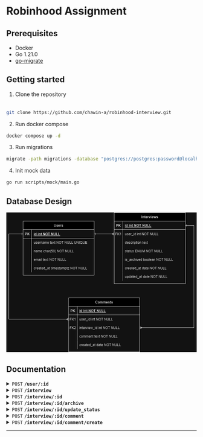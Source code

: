 # Robinhood Assignment
 
## Prerequisites
- Docker
- Go 1.21.0
- [go-migrate](https://github.com/golang-migrate/migrate)

## Getting started
1. Clone the repository
```bash

git clone https://github.com/chawin-a/robinhood-interview.git

```
2. Run docker compose
```bash
docker compose up -d
```

3. Run migrations
```bash
migrate -path migrations -database "postgres://postgres:password@localhost:5432/db?sslmode=disable" up
```

4. Init mock data
```bash
go run scripts/mock/main.go
```

## Database Design
![alt text](https://github.com/chawin-a/robinhood-interview/blob/main/images/db-diagram.png?raw=true)

## Documentation
<details>
 
 #### Get user details
 
 <summary><code>POST</code> <code><b>/user/:id</b></code> </summary>

##### Parameters

> | name      |  type     | data type               | description                                                           |
> |-----------|-----------|-------------------------|-----------------------------------------------------------------------|
> | id      |  required | uuid   | N/A  |


##### Responses

```javascript
{
    "user": {
        "Id": "033d6d81-23ce-484b-97f7-d06b7ae0aba6",
        "Username": "user5",
        "Name": "user5",
        "Email": "user5@robinhood.co.th",
        "CreatedAt": "2023-08-15T03:02:11.326823Z"
    }
}
```

</details>
<details>
 
 #### List interviews details
 
 <summary><code>POST</code> <code><b>/interview</b></code> </summary>

##### Body

> | name      |  type     | data type               | description                                                           |
> |-----------|-----------|-------------------------|-----------------------------------------------------------------------|
> | limit      |  required | int   | N/A  |
> | latest_timestamp      |   | timestamptz   | N/A  |


##### Responses

```javascript
{
    "interviews": [
        {
            "Id": "2b0f6430-48c5-484c-a0b0-010d386bddbb",
            "UserId": "86839593-8d05-4798-8d86-e93f411edc08",
            "Description": "Lorem ipsum dolor sit amet, consectetur adipiscing elit. Maecenas ligula purus, pulvinar vel nisi in, feugiat gravida lorem. Phasellus elit nunc, posuere ac ante sit amet, bibendum iaculis mi.",
            "Status": "To Do",
            "IsArchived": false,
            "CreatedAt": "2023-08-15T03:08:02.970709Z",
            "UpdatedAt": "2023-08-15T03:08:02.970709Z"
        },
        {
            "Id": "ebbeca29-dfc9-49a0-b392-c1668be9520e",
            "UserId": "7474c95f-5a85-433a-bc39-6bfe66c4ddf4",
            "Description": "Lorem ipsum dolor sit amet, consectetur adipiscing elit. Maecenas ligula purus, pulvinar vel nisi in, feugiat gravida lorem. Phasellus elit nunc, posuere ac ante sit amet, bibendum iaculis mi.",
            "Status": "To Do",
            "IsArchived": false,
            "CreatedAt": "2023-08-15T03:08:02.982283Z",
            "UpdatedAt": "2023-08-15T03:08:02.982283Z"
        }
    ],
    "latest_timestamp": "2023-08-15T03:08:02.982283Z"
}
```

</details>
<details>
 
#### Get interview details

 <summary><code>POST</code> <code><b>/interview/:id</b></code> </summary>

##### Parameters

> | name      |  type     | data type               | description                                                           |
> |-----------|-----------|-------------------------|-----------------------------------------------------------------------|
> | id      |  required | uuid   | N/A  |


##### Responses

```javascript
{
    "interview": {
        "Id": "2b0f6430-48c5-484c-a0b0-010d386bddbb",
        "UserId": "86839593-8d05-4798-8d86-e93f411edc08",
        "Description": "Lorem ipsum dolor sit amet, consectetur adipiscing elit. Maecenas ligula purus, pulvinar vel nisi in, feugiat gravida lorem. Phasellus elit nunc, posuere ac ante sit amet, bibendum iaculis mi.",
        "Status": "To Do",
        "IsArchived": false,
        "CreatedAt": "2023-08-15T03:08:02.970709Z",
        "UpdatedAt": "2023-08-15T03:08:02.970709Z"
    }
}
```

</details>
<details>
 
 #### Archive interview
 
 <summary><code>POST</code> <code><b>/interview/:id/archive</b></code> </summary>

##### Parameters

> | name      |  type     | data type               | description                                                           |
> |-----------|-----------|-------------------------|-----------------------------------------------------------------------|
> | id      |  required | uuid   | N/A  |


##### Responses

```javascript
{
    "interview": {
        "Id": "2b0f6430-48c5-484c-a0b0-010d386bddbb",
        "UserId": "86839593-8d05-4798-8d86-e93f411edc08",
        "Description": "Lorem ipsum dolor sit amet, consectetur adipiscing elit. Maecenas ligula purus, pulvinar vel nisi in, feugiat gravida lorem. Phasellus elit nunc, posuere ac ante sit amet, bibendum iaculis mi.",
        "Status": "To Do",
        "IsArchived": true,
        "CreatedAt": "2023-08-15T03:08:02.970709Z",
        "UpdatedAt": "2023-08-15T03:17:08.492502Z"
    }
}
```

</details>
<details>
 
 #### Update status interview
 
 <summary><code>POST</code> <code><b>/interview/:id/update_status</b></code> </summary>

##### Parameters

> | name      |  type     | data type               | description                                                           |
> |-----------|-----------|-------------------------|-----------------------------------------------------------------------|
> | id      |  required | uuid   | N/A  |


##### Body

> | name      |  type     | data type               | description                                                           |
> |-----------|-----------|-------------------------|-----------------------------------------------------------------------|
> | status      |  required | ENUM("To Do", "In Progress", "Done")   | N/A  |

##### Responses

```javascript
{
    "interview": {
        "Id": "2b0f6430-48c5-484c-a0b0-010d386bddbb",
        "UserId": "86839593-8d05-4798-8d86-e93f411edc08",
        "Description": "Lorem ipsum dolor sit amet, consectetur adipiscing elit. Maecenas ligula purus, pulvinar vel nisi in, feugiat gravida lorem. Phasellus elit nunc, posuere ac ante sit amet, bibendum iaculis mi.",
        "Status": "In Progress",
        "IsArchived": true,
        "CreatedAt": "2023-08-15T03:08:02.970709Z",
        "UpdatedAt": "2023-08-15T03:18:15.789981Z"
    }
}
```

</details>
<details>
 
 #### List interview's comments
 
 <summary><code>POST</code> <code><b>/interview/:id/comment</b></code> </summary>

##### Parameters

> | name      |  type     | data type               | description                                                           |
> |-----------|-----------|-------------------------|-----------------------------------------------------------------------|
> | id      |  required | uuid   | N/A  |


##### Responses

```javascript
{
    "comments": [
        {
            "Id": "92035213-14fa-4182-9d5c-2ae05c87dafa",
            "UserId": "7474c95f-5a85-433a-bc39-6bfe66c4ddf4",
            "InterviewId": "2b0f6430-48c5-484c-a0b0-010d386bddbb",
            "Comment": "Lorem ipsum dolor sit amet, consectetur adipiscing elit.",
            "CreatedAt": "2023-08-15T03:08:02.981083Z"
        },
        {
            "Id": "209530ab-59bb-4d8a-a682-77a250eb6e2b",
            "UserId": "a228d32b-0fd0-47d8-8dbc-4d9fc9a9b9c2",
            "InterviewId": "2b0f6430-48c5-484c-a0b0-010d386bddbb",
            "Comment": "Lorem ipsum dolor sit amet, consectetur adipiscing elit.",
            "CreatedAt": "2023-08-15T03:08:02.979885Z"
        },
        {
            "Id": "0eb265ba-0197-4a0f-a12f-47cddc6e3e9b",
            "UserId": "7474c95f-5a85-433a-bc39-6bfe66c4ddf4",
            "InterviewId": "2b0f6430-48c5-484c-a0b0-010d386bddbb",
            "Comment": "Lorem ipsum dolor sit amet, consectetur adipiscing elit.",
            "CreatedAt": "2023-08-15T03:08:02.978672Z"
        },
        {
            "Id": "74d0b58a-0bd2-40ed-b171-27b4f05ecf23",
            "UserId": "1074ece6-2c8c-4fc4-9df6-35bcd2d11f38",
            "InterviewId": "2b0f6430-48c5-484c-a0b0-010d386bddbb",
            "Comment": "Lorem ipsum dolor sit amet, consectetur adipiscing elit.",
            "CreatedAt": "2023-08-15T03:08:02.975957Z"
        }
    ]
}
```

</details>

<details>
 
 #### Create interview's comments

 <summary><code>POST</code> <code><b>/interview/:id/comment/create</b></code> </summary>

##### Parameters

> | name      |  type     | data type               | description                                                           |
> |-----------|-----------|-------------------------|-----------------------------------------------------------------------|
> | id      |  required | uuid   | N/A  |

##### Body

> | name      |  type     | data type               | description                                                           |
> |-----------|-----------|-------------------------|-----------------------------------------------------------------------|
> | comment      |  required | string   | N/A  |



##### Responses

```javascript
{
    "comment": {
        "Id": "fa380cb2-f49a-48d6-ba5f-4c3e0308f4de",
        "UserId": "1074ece6-2c8c-4fc4-9df6-35bcd2d11f38",
        "InterviewId": "2b0f6430-48c5-484c-a0b0-010d386bddbb",
        "Comment": "hello",
        "CreatedAt": "2023-08-15T03:22:27.255629Z"
    }
}
```

</details>

------------------------------------------------------------------------------------------
